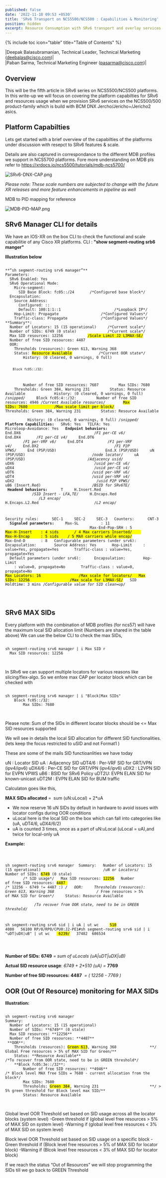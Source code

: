 ```yaml
---
published: false
date: '2022-11-18 09:53 +0530'
title: 'SRv6 Transport on NCS5500/NCS500 : Capabilities & Monitoring'
position: hidden
excerpt: Resource Consumption with SRv6 transport and overlay services
---
```

{% include toc icon="table" title="Table of Contents" %}

|Deepak Balasubramanian, Technical Leader, Technical Marketing (deebalas@cisco.com)|  
|Paban Sarma, Technical Marketing Engineer (pasarma@cisco.com)|  


## Overview

This will be the fifth article in SRv6 series on NCS5500/NCS500 platforms. In this write-up we will focus on covering the platform capabilties for SRv6 and resources usage when we provision SRv6 services on the NCS500/500 product-family which is build with BCM DNX Jercho/Jericho+/Jericho2 asics.


## Platform Capabilties

Lets get started with a brief overview of the capabilties of the platforms under discussion with resepct to SRv6 features & scale. 

Details are also captured in correspondance to the different MDB profiles we support in NCS5700 platforms. Fore more understanding on MDB pls refer to https://xrdocs.io/ncs5500/tutorials/mdb-ncs5700/


![SRv6-DNX-CAP.png]({{site.baseurl}}/images/SRv6-DNX-CAP.png)

_Please note: These scale numbers are subjected to change with the future XR releases and more feature enhancements in pipeline as well_

MDB to PID mapping for reference


![MDB-PID-MAP.png]({{site.baseurl}}/images/MDB-PID-MAP.png)


## SRv6 Manager CLI for details

We have an IOS-XR on the box CLI to check the functional and scale capabilitie of any Cisco XR platforms.  CLI : **"show segment-routing srb6 manger"**

**Illustration below**

<div class="highlighter-rouge">
<pre class="highlight">
<code>
**“sh segment-routing srv6 manager”**
Parameters:
  SRv6 Enabled: Yes
  SRv6 Operational Mode: 
    Micro-segment:
      SID Base Block: fc05::/24       /*Configured base block*/
  Encapsulation:
    Source Address:
      Configured: ::
      Default: 100:1:1::1                        /*Loopback IP*/
    Hop-Limit: Propagate                   /*Configured Values*/    
    Traffic-class: Propagate               /*Configured Values*/
**Summary**:
  Number of Locators: 15 (15 operational)     /*Current scale*/  
  Number of SIDs: 6749 (0 stale)              /*Current scale*/  
  Max SID resources: 12256           <mark>/Scale Limit J2 L3MAX-SE/</mark>
  Number of free SID resources: 4487
  OOR:
    Thresholds (resources): Green 613, Warning 368 
    Status: <mark>Resource Available</mark>            /*Current OOR state*/
        History: (0 cleared, 0 warnings, 0 full)
        
        Block fc05::/32:
        Number of free SID resources: 7607
        Max SIDs: 7680
        Thresholds: Green 384, Warning 231
        Status: Resource Available
            History: (0 cleared, 0 warnings, 0 full)
_/snipped/_
    Block fc05:4::/32:
        Number of free SID resources: 4946 /*Current Available resources*/
       <mark>Max SIDs: 7680            /Max scale limit per block/</mark>
        Thresholds: Green 384, Warning 231
        Status: Resource Available
            History: (0 cleared, 0 warnings, 0 full)
_/snipped/_
**Platform Capabilities:**
  SRv6: Yes
  TILFA: Yes
  Microloop-Avoidance: Yes
  **Endpoint behaviors:** 
    End.DX6                                  /*F1 per-CE v6*/
    End.DX4                                  /*F1 per-CE v4*/
    End.DT6                                 /*F1 per-VRF v6*/
    End.DT4                                 /*F1 per-VRF v4*/
    End.DX2                                   /*F1 P2P VPWS*/
    End (PSP/USD)                 
    End.X (PSP/USD)
    uN (PSP/USD)                              /*node locator*/
    uA (PSP/USD)                            /*Adjacency usid*/ 
    uDX6                                    /*usid per-CE v6*/
    uDX4                                    /*usid per-CE v4*/
    uDT6                                   /*usid per-VRF v6*/
    uDT4                                   /*usid per-VRF v4*/
    uDX2                                     /*usid P2P VPWS*/
    uB6 (Insert.Red)                       /*BSID for SRv6TE*/
 **Headend behaviors:** 
    T
    H.Insert.Red                        /*SID Insert - LFA,TE*/
    H.Encaps.Red                            /*L3 encap*/                  
    H.Encaps.L2.Red                         /*L2 encap*/

Security rules: 
    SEC-1
    SEC-2
    SEC-3
  Counters: 
    CNT-3
  **Signaled parameters:**
    Max-SL          : 11                                           
    Max-End-Pop-SRH : 5
<mark>Max-H-Insert    : 4 sids       / 4 Max carriers Inserted/
    Max-H-Encap     : 5 sids    / 5 MAX carriers while encap/</mark>
    Max-End-D       : 8
  Configurable parameters (under srv6): 
    Encapsulation: 
      Source Address: Yes
      Hop-Limit     : value=Yes, propagate=Yes
      Traffic-class : value=Yes, propagate=Yes
  Default parameters (under srv6): 
    Encapsulation: 
      Hop-Limit     : value=0, propagate=No
      Traffic-class : value=0, propagate=No
<mark>Max Locators: 16                 /Max scale for locators/
  Max SIDs: 12256                  /Max scale for L3MAX-SE/</mark>
  SID Holdtime: 3 mins             /*Configurable value for SID clean=up*/

</code>
</pre>
</div>


## SRv6 MAX SIDs

Every platform with the combination of MDB profiles (for ncs57) will have the maximum local SID allocation limit (Numbers are shared in the table above) 
We can use the below CLI to check the max SIDs,

<div class="highlighter-rouge">
<pre class="highlight">
<code>
sh segment-routing srv6 manager | i Max SID r
  Max SID resources: 12256

</code>
</pre>
</div>

In SRv6 we can support multiple locators for various reasons like slicing/flex-algo. So we enfore max CAP per locator block which can be checked with

<div class="highlighter-rouge">
<pre class="highlight">
<code>
sh segment-routing srv6 manager | i "Block|Max SIDs"
    Block fc05::/32:
        Max SIDs: 7680

</code>
</pre>
</div>

Please note: Sum of the SIDs in different locator blocks should be <= Max SID resources supported 

We will see in details the local SID allocation for different SID functionalities. (lets keep the focus restricted to uSID and not Format1 )

These are some of the mails SID functioanlities we have today

uN : Locator SID
uA : Adjacency SID
uDT4/6 : Per-VRF SID for GRT/VPN (ipv4/ipv6)
uDX4/6 : Per-CE SID for GRT/VPN (ipv4/ipv6)
uDX2 : L2VPN SID for EVPN VPWS
uB6 : BSID for SRv6 Policy
uDT2U: EVPN ELAN SID for known-unicast
uDT2M : EVPN ELAN SID for BUM traffic

Calculaton goes like this,

**MAX SIDs allocated** =  sum (uN:uLocal) + 2*uA

- We now reserve 16 uN SIDs by default in hardware to avoid issues with locator configs during OOR conditions
- uLocal here is the local SID on the box which can fall into categories like (uA, uDT4/6, uDX4/6/2)
- uA is counted 3 times, once as a part of uN:uLocal (uLocal = uA),and twice for local-only uA

**Example:**

<div class="highlighter-rouge">
<pre class="highlight">
<code>

sh segment-routing srv6 manager 
Summary:
  Number of Locators: 15 (15 operational)                            /*uN or Locators*/
  Number of SIDs: <mark>6749</mark> (0 stale)                                     /* SID usage*/
  Max SID resources: <mark>12256</mark>
  Number of free SID resources: <mark>4487 </mark>                                /* 12256 - 6749 != 4487 :) */
  OOR:
    Thresholds (resources): Green 613, Warning 368                   /* Free resources > 5% of MAX SID for Green*/
    Status: Resource Available                                /*To recover from OOR state, need to be in GREEN threshold*/ 

sh segment-routing srv6 sid | i uA | ut wc
    <mark>510</mark>    4080   56100
RP/0/RP0/CPU0:J2-PE1#sh segment-routing srv6 sid | i "uDT|uDX|uB" | ut wc
  <mark> 6239/</mark>   37482  686534
  
</code>
</pre>
</div>

**Number of SIDs:** **6749** _= sum of uLocals (uA|uDT|uDX|uB)_ 

**Actual SID resource usage**: _6749 + 2*510 (uA) =_ **7769**

**Number of free SID resources:** **4487**  _= ( 12256 - 7769 )_


## OOR (Out Of Resource) monitoring for MAX SIDs

**Illustration:**

<div class="highlighter-rouge">
<pre class="highlight">
<code>
sh segment-routing srv6 manager 
Summary:
  Number of Locators: 15 (15 operational)                         
  Number of SIDs: **6749** (0 stale)                                  
  Max SID resources: **12256**
  Number of free SID resources: **4487**                             
 **OOR**:
    Thresholds (resources): <mark>Green 613</mark>, Warning 368               **/ Global Free resources > 5% of MAX SID for Green/**
    Status: **Resource Available**                                   /*To recover from OOR state, need to be in GREEN threshold*/ 
    **Block fc05:3e::/32**:
        Number of free SID resources: **4946**                       /* Block level MAX free SIDs = 7680 - current allocation from the block*/
        Max SIDs: 7680
        Thresholds: <mark>Green 384</mark>, Warning 231                       **/ > 5% green threshold for Block level max SID/**
        Status: Resource Available
        
</code>
</pre>
</div>     

Global level OOR Threshold set based on SID usage across all the locator blocks (system level)
-Green threshold if (global level free resources > 5% of MAX SID on system level)
-Warning if (global level free resources < 3% of MAX SID on system level)

Block level OOR Threshold set based on SID usage on a specific block
-Green threshold if (Block level free resources > 5% of MAX SID for locator block)
-Warning if (Blcok level free resources < 3% of MAX SID for locator block)

If we reach the status “Out of Resources” we will stop programming the SIDs till we go back to GREEN Threshold






 